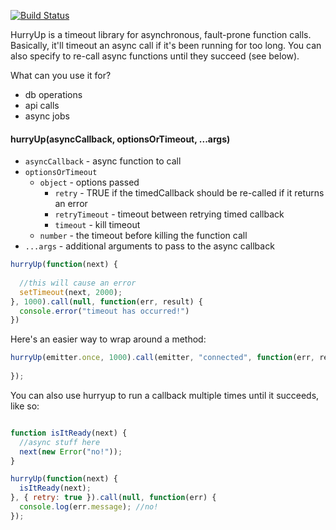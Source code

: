 [![Build Status](https://travis-ci.org/crcn/hurryUp.js.svg)](https://travis-ci.org/crcn/hurryUp.js)

HurryUp is a timeout library for asynchronous, fault-prone function calls. Basically, it'll timeout an async call if it's been running for too long. You can also specify to re-call async functions until they succeed (see below).

What can you use it for?

- db operations
- api calls
- async jobs


#### hurryUp(asyncCallback, optionsOrTimeout, ...args)

- `asyncCallback` - async function to call
- `optionsOrTimeout` 
  - `object` - options passed
    - `retry` - TRUE if the timedCallback should be re-called if it returns an error
    - `retryTimeout` - timeout between retrying timed callback
    - `timeout` - kill timeout
  - `number` - the timeout before killing the function call
- `...args` - additional arguments to pass to the async callback

```javascript
hurryUp(function(next) {
  
  //this will cause an error
  setTimeout(next, 2000);
}, 1000).call(null, function(err, result) {
  console.error("timeout has occurred!")
})
```

Here's an easier way to wrap around a method:

```javascript
hurryUp(emitter.once, 1000).call(emitter, "connected", function(err, result) {
  
});
```

You can also use hurryup to run a callback multiple times until it succeeds, like so:

```javascript

function isItReady(next) {
  //async stuff here
  next(new Error("no!"));
}

hurryUp(function(next) {
  isItReady(next);
}, { retry: true }).call(null, function(err) {
  console.log(err.message); //no!
});
```

